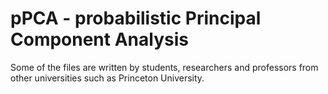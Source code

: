 # pPCA - probabilistic Principal Component Analysis

Some of the files are written by students, researchers and professors from other universities such as Princeton University.
